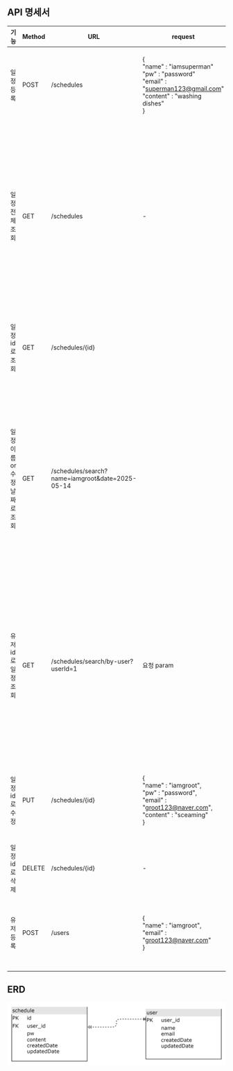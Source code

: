 ## API 명세서 

| 기능                | Method | URL                                             | request                                                                                                                    | response                                                                                                                                                                                        | 상태코드        |
|-------------------|--------|-------------------------------------------------|----------------------------------------------------------------------------------------------------------------------------|-------------------------------------------------------------------------------------------------------------------------------------------------------------------------------------------------|-------------|
| 일정 등록             | POST   | /schedules                                      | { <br/>"name" : "iamsuperman"<br/>"pw" : "password"<br/>"email" : "superman123@gmail.com"<br/>"content" : "washing dishes"<br/>} | {"id": 3,<br/>"name": "iamsuperman",<br/>"email": "superman123@gmail.com",<br/>"content": "ddd",<br/>"createdDate": "2025-05-14T14:16:13.0323811",<br/>"updatedDate": "2025-05-14T14:16:13.0323811"<br/>} | 201 CREATED |
| 일정 전체 조회          | GET    | /schedules                                      | -                                                                                                                          | [<br/>{<br/><br/>"id": 2,<br/>"name": "iamsuperman",<br/>"email": "superman123@gmail.com",<br/>"content": "abc",<br/>"createdDate": "2025-05-14T13:55:16",<br/>"updatedDate": "2025-05-14T13:55:16"<br/>},<br/>{<br/>"id": 3,<br/>"name": "iamsuperman",<br/>"email": "superman123@gmail.com",<br/>"content": "ddd",<br/>"createdDate": "2025-05-14T14:16:13",<br/>"updatedDate": "2025-05-14T14:16:13"<br/>}<br/>]                                                                                                                                                                                     | 200 OK      |
| 일정 id로 조회         | GET    | /schedules/{id}                                 |                                                                                                                            | {"id": 3,<br/>"name": "iamsuperman",<br/>"email": "superman123@gmail.com",<br/>"content": "ddd",<br/>"createdDate": "2025-05-14T14:16:13.0323811",<br/>"updatedDate": "2025-05-14T14:16:13.0323811"<br/>}                                                                                                                                                                                    | 200 OK      |
| 일정 이름 or 수정날짜로 조회 | GET    | /schedules/search?name=iamgroot&date=2025-05-14 |                                                                                                                            | [<br/>{<br/><br/>"id": 2,<br/>"name": "iamsuperman",<br/>"email": "superman123@gmail.com",<br/>"content": "abc",<br/>"createdDate": "2025-05-14T13:55:16",<br/>"updatedDate": "2025-05-14T13:55:16"<br/>},<br/>{<br/>"id": 3,<br/>"name": "iamsuperman",<br/>"email": "superman123@gmail.com",<br/>"content": "ddd",<br/>"createdDate": "2025-05-14T14:16:13",<br/>"updatedDate": "2025-05-14T14:16:13"<br/>}<br/>]                                                                                                                                                                                      | 200 OK      |
| 유저 id로 일정 조회      | GET    | /schedules/search/by-user?userId=1              | 요청 param                                                                                                                   |[<br/>{<br/><br/>"id": 2,<br/>"name": "iamsuperman",<br/>"email": "superman123@gmail.com",<br/>"content": "abc",<br/>"createdDate": "2025-05-14T13:55:16",<br/>"updatedDate": "2025-05-14T13:55:16"<br/>},<br/>{<br/>"id": 3,<br/>"name": "iamsuperman",<br/>"email": "superman123@gmail.com",<br/>"content": "ddd",<br/>"createdDate": "2025-05-14T14:16:13",<br/>"updatedDate": "2025-05-14T14:16:13"<br/>}<br/>]                                                                                                                                                                                       | 200 OK      |
| 일정 id로 수정         | PUT    | /schedules/{id}                                 | {<br/>"name" : "iamgroot",<br/>"pw" : "password",<br/>"email" : "groot123@naver.com",<br/>"content" : "sceaming"<br/>} |{<br/>"id": 1,<br/>"name": "iamgroot",<br/>"email": "batman123@gmail.com",<br/>"content": "sceaming",<br/>"createdDate": "2025-05-14T13:22:14",<br/>"updatedDate": "2025-05-14T13:22:14"<br/>}                                                                                                                                                                                        | 200 OK      |
| 일정 id로 삭제         | DELETE | /schedules/{id}                                 | -                                                                                                                          | -                                                                                                                                                                                               | 200 OK      |
| 유저 등록             | POST   | /users                                          | {<br/>"name" : "iamgroot",<br/>"email" : "groot123@naver.com"<br/>}                                                        | {<br/>"id": 2,<br/>"name": "iamgroot",<br/>"email": "groot123@naver.com",<br/>"createdDate": "2025-05-14T14:22:02.3412117",<br/>"updatedDate": "2025-05-14T14:22:02.3412117"<br/>}                                                                                                                                                                                          | 201 CREATED |

##  ERD 

![ERD](./erd.png)
